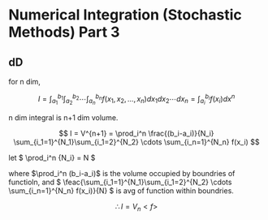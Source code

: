 # Numerical Integration (Stochastic Methods) Part 3

## dD

for n dim,

$$ I = \int_{a_1}^{b_1}\int_{a_2}^{b_2}\cdots\int_{a_n}^{b_n} f(x_1, x_2, \hdots, x_n) dx_1 dx_2 \cdots dx_n = \int_{a_i}^{b_i} f(x_i) dx^n $$

n dim integral is n+1 dim volume.

$$ I = V^{n+1} = \prod_i^n \frac{(b_i-a_i)}{N_i} \sum_{i_1=1}^{N_1}\sum_{i_1=2}^{N_2} \cdots \sum_{i_n=1}^{N_n} f(x_i) $$

let $ \prod_i^n {N_i} = N $

where $\prod_i^n (b_i-a_i)$ is the volume occupied by boundries of functioln, and $ \feac{\sum_{i_1=1}^{N_1}\sum_{i_1=2}^{N_2} \cdots \sum_{i_n=1}^{N_n} f(x_i)}{N} $ is avg of function within boundries.

$$ \therefore I = V_n <f> $$
